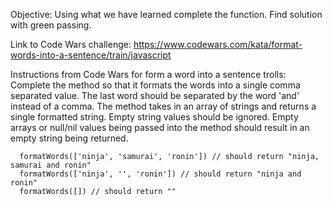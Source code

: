 Objective:
    Using what we have learned complete the function.
    Find solution with green passing.

Link to Code Wars challenge:
    https://www.codewars.com/kata/format-words-into-a-sentence/train/javascript

Instructions from Code Wars for form a word into a sentence trolls:
      Complete the method so that it formats the words into a single comma
      separated value. The last word should be separated by the word 'and'
      instead of a comma. The method takes in an array of strings and
      returns a single formatted string. Empty string values should be
      ignored. Empty arrays or null/nil values being passed into the
      method should result in an empty string being returned.

      formatWords(['ninja', 'samurai', 'ronin']) // should return "ninja, samurai and ronin"
      formatWords(['ninja', '', 'ronin']) // should return "ninja and ronin"
      formatWords([]) // should return ""